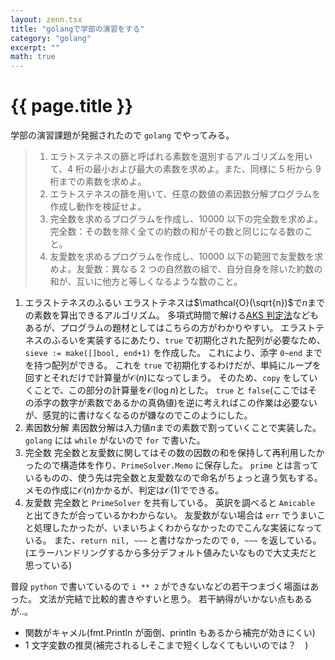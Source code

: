 ```yaml
---
layout: zenn.tsx
title: "golangで学部の演習をする"
category: "golang"
excerpt: ""
math: true
---
```


# {{ page.title }}

学部の演習課題が発掘されたので `golang` でやってみる。

> 1. エラトステネスの篩と呼ばれる素数を選別するアルゴリズムを用いて、4 桁の最小および最大の素数を求めよ。また、同様に 5 桁から 9 桁までの素数を求めよ。
> 1. エラトステネスの篩を用いて、任意の数値の素因数分解プログラムを作成し動作を検証せよ。
> 1. 完全数を求めるプログラムを作成し、10000 以下の完全数を求めよ。完全数：その数を除く全ての約数の和がその数と同じになる数のこと。
> 1. 友愛数を求めるプログラムを作成し、10000 以下の範囲で友愛数を求めよ。友愛数：異なる 2 つの自然数の組で、自分自身を除いた約数の和が、互いに他方と等しくなるような数のこと。

<script src="https://gist.github.com/Omochice/c8670463c5a6cd3bf339ed4a5eeb414b.js"></script>

1. エラストテネスのふるい
   エラストテネスは$\mathcal{O}(\sqrt{n})$で$n$までの素数を算出できるアルゴリズム。
   多項式時間で解ける[AKS 判定法](https://www.cse.iitk.ac.in/users/manindra/algebra/primality_v6.pdf)などもあるが、プログラムの題材としてはこちらの方がわかりやすい。
   エラストテネスのふるいを実装するにあたり、`true` で初期化された配列が必要なため、`sieve := make([]bool, end+1)` を作成した。
   これにより、添字 `0~end` までを持つ配列ができる。
   これを `true` で初期化するわけだが、単純にループを回すとそれだけで計算量が$\mathcal{O}(n)$になってしまう。
   そのため、`copy` をしていくことで、この部分の計算量を$\mathcal{O}(\log n)$とした。
   `true` と `false`(ここではその添字の数字が素数であるかの真偽値)を逆に考えればこの作業は必要ないが、感覚的に書けなくなるのが嫌なのでこのようにした。
1. 素因数分解
   素因数分解は入力値$n$までの素数で割っていくことで実装した。
   `golang` には `while` がないので `for` で書いた。
1. 完全数
   完全数と友愛数に関してはその数の因数の和を保持して再利用したかったので構造体を作り、`PrimeSolver.Memo` に保存した。
   `prime` とは言っているものの、使う先は完全数と友愛数なので命名がちょっと違う気もする。
   メモの作成に$\mathcal{O}(n)$かかるが、判定は$\mathcal{O}(1)$でできる。
1. 友愛数
   完全数と `PrimeSolver` を共有している。
   英訳を調べると `Amicable` と出てきたが合っているかわからない。
   友愛数がない場合は `err` でうまいこと処理したかったが、いまいちよくわからなかったのでこんな実装になっている。
   また、`return nil, ~~~` と書けなかったので `0, ~~~` を返している。(エラーハンドリングするから多分デフォルト値みたいなもので大丈夫だと思っている)

普段 `python` で書いているので `i ** 2` ができないなどの若干つまづく場面はあった。
文法が完結で比較的書きやすいと思う。
若干納得がいかない点もあるが‥。

- 関数がキャメル(fmt.Println が面倒、println もあるから補完が効きにくい)
- 1 文字変数の推奨(補完されるしそこまで短くしなくてもいいのでは？　)
